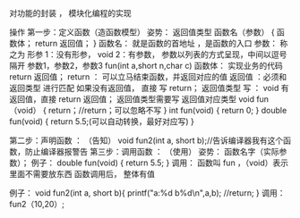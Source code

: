对功能的封装 ， 模块化编程的实现

操作
	第一步：定义函数（造函数模型）
		姿势：
				返回值类型 函数名（参数）
				{
					函数体；
					return 返回值；
				}
				函数名： 就是函数的首地址 ，是函数的入口
			参数： 称之为 形参
						1：没有形参， void
						2：有参数， 参数以列表的方式呈现，中间以逗号隔开
						参数1，参数2，参数3
						fun(int a,short n,char c)
				函数体：
					实现业务的代码
				return 返回值；
				return ： 可以立马结束函数，并返回对应的值
				返回值 ：必须和 返回类型 进行匹配
				如果没有返回值， 直接 写 return； 返回值类型 写 ： void
				有返回值，直接 return 返回值； 返回值类型需要写 返回值对应类型
					void fun（void）
					{
					return；//return；可以忽略不写
					}
				int fun(void)
				{
					return 0;
				}
				double fun(void)
				{
					return 5.5;(可以自动转换，最好对应写)
				}




第二步：声明函数 ： （告知）
void fun2(int a, short b);//告诉编译器我有这个函数，防止编译器报警告
第三步：调用函数 ：  （使用）
				姿势：
						函数名字（实际参数）；
例子：
			double fun(void)
				{
					return 5.5;
				}
		调用：
				函数叫 fun ，（void）表示里面不需要放东西
				函数调用后， 整体有值

例子：
		void fun2(int a, short b){
			printf("a:%d b%d\\n",a,b);
			//return;
		}
	调用：
			fun2（10,20）;